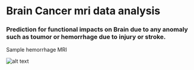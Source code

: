 # Brain Cancer mri data analysis
### Prediction for functional impacts on Brain due to any anomaly such as toumor or hemorrhage due to injury or stroke.

Sample hemorrhage MRI

![alt text][logo]

[logo]: https://img.medscapestatic.com/pi/meds/ckb/33/15833.jpg "Sample hemorrhage MRI"
